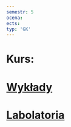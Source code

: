 ```yaml
---
semestr: 5
ocena: 
ects: 
typ: 'GK'
---
```


# Kurs:
# [Wykłady ](/Notatki/Semestr%205/Grafika%20komputerowa%20i%20komunikacja%20cz%C5%82owiek-komputer/Wyk%C5%82ady/Wyk%C5%82ady.md)
# [Labolatoria ](/Notatki/Semestr%205/Grafika%20komputerowa%20i%20komunikacja%20cz%C5%82owiek-komputer/Labolatoria/Labolatoria.md)
